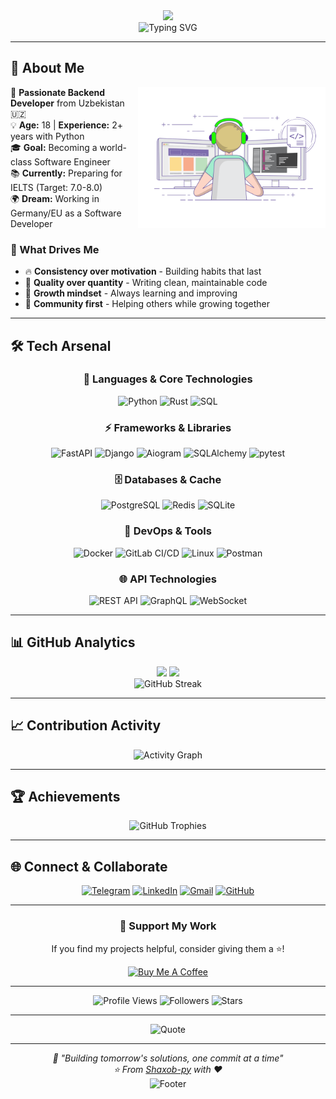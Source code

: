 <div align="center">
  <img src="https://capsule-render.vercel.app/api?type=waving&color=gradient&customColorList=12&height=200&section=header&text=Shaxob%20Xusnuddinov&fontSize=50&fontAlignY=35&desc=Backend%20Developer%20|%20Python%20Enthusiast%20|%20Future%20Software%20Engineer&descAlignY=51&descAlign=50&fontColor=ffffff" />
</div>

<div align="center">
  <img src="https://readme-typing-svg.herokuapp.com?font=Fira+Code&size=28&duration=3000&pause=1000&color=6366F1&center=true&vCenter=true&width=600&lines=Welcome+to+my+GitHub!+👋;Backend+Developer+🐍;Building+scalable+APIs+⚡;Always+learning+new+things+🚀;Let's+code+together!+💻" alt="Typing SVG" />
</div>

---

## 🌟 About Me

<img align="right" alt="Coding" width="300" src="https://raw.githubusercontent.com/devSouvik/devSouvik/master/gif3.gif">

🎯 **Passionate Backend Developer** from Uzbekistan 🇺🇿  
💡 **Age:** 18 | **Experience:** 2+ years with Python  
🎓 **Goal:** Becoming a world-class Software Engineer  
📚 **Currently:** Preparing for IELTS (Target: 7.0-8.0)  
🌍 **Dream:** Working in Germany/EU as a Software Developer  

### 💫 What Drives Me
- 🔥 **Consistency over motivation** - Building habits that last
- 🎯 **Quality over quantity** - Writing clean, maintainable code  
- 🚀 **Growth mindset** - Always learning and improving
- 🤝 **Community first** - Helping others while growing together

---

## 🛠️ Tech Arsenal

<div align="center">

### 🚀 Languages & Core Technologies
![Python](https://img.shields.io/badge/Python-3776AB?style=for-the-badge&logo=python&logoColor=white)
![Rust](https://img.shields.io/badge/Rust-000000?style=for-the-badge&logo=rust&logoColor=white)
![SQL](https://img.shields.io/badge/SQL-4479A1?style=for-the-badge&logo=postgresql&logoColor=white)

### ⚡ Frameworks & Libraries
![FastAPI](https://img.shields.io/badge/FastAPI-009688?style=for-the-badge&logo=fastapi&logoColor=white)
![Django](https://img.shields.io/badge/Django-092E20?style=for-the-badge&logo=django&logoColor=white)
![Aiogram](https://img.shields.io/badge/Aiogram-0088CC?style=for-the-badge&logo=telegram&logoColor=white)
![SQLAlchemy](https://img.shields.io/badge/SQLAlchemy-D71F00?style=for-the-badge&logo=sqlalchemy&logoColor=white)
![pytest](https://img.shields.io/badge/pytest-0A9EDC?style=for-the-badge&logo=pytest&logoColor=white)

### 🗄️ Databases & Cache
![PostgreSQL](https://img.shields.io/badge/PostgreSQL-336791?style=for-the-badge&logo=postgresql&logoColor=white)
![Redis](https://img.shields.io/badge/Redis-DC382D?style=for-the-badge&logo=redis&logoColor=white)
![SQLite](https://img.shields.io/badge/SQLite-003B57?style=for-the-badge&logo=sqlite&logoColor=white)

### 🔧 DevOps & Tools
![Docker](https://img.shields.io/badge/Docker-2496ED?style=for-the-badge&logo=docker&logoColor=white)
![GitLab CI/CD](https://img.shields.io/badge/GitLab%20CI%2FCD-FC6D26?style=for-the-badge&logo=gitlab&logoColor=white)
![Linux](https://img.shields.io/badge/Linux-FCC624?style=for-the-badge&logo=linux&logoColor=black)
![Postman](https://img.shields.io/badge/Postman-FF6C37?style=for-the-badge&logo=postman&logoColor=white)

### 🌐 API Technologies
![REST API](https://img.shields.io/badge/REST%20API-FF6C37?style=for-the-badge&logo=api&logoColor=white)
![GraphQL](https://img.shields.io/badge/GraphQL-E10098?style=for-the-badge&logo=graphql&logoColor=white)
![WebSocket](https://img.shields.io/badge/WebSocket-010101?style=for-the-badge&logo=websocket&logoColor=white)

</div>

---

## 📊 GitHub Analytics

<div align="center">
  <img src="https://github-readme-stats.vercel.app/api?username=Shaxob-py&show_icons=true&theme=tokyonight&include_all_commits=true&count_private=true&hide_border=true&bg_color=0d1117&title_color=58a6ff&icon_color=1f6feb&text_color=c9d1d9" height="170"/>
  <img src="https://github-readme-stats.vercel.app/api/top-langs/?username=Shaxob-py&layout=compact&langs_count=8&theme=tokyonight&hide_border=true&bg_color=0d1117&title_color=58a6ff&text_color=c9d1d9" height="170"/>
</div>
<div align="center">
  <img src="https://streak-stats.demolab.com?user=Shaxob-py&theme=tokyonight&hide_border=true&background=0d1117&stroke=58a6ff&ring=1f6feb&fire=f85149&currStreakLabel=c9d1d9" alt="GitHub Streak"/>
</div>

---

## 📈 Contribution Activity

<div align="center">
  <img src="https://github-readme-activity-graph.vercel.app/graph?username=Shaxob-py&theme=tokyo-night&hide_border=true&custom_title=Shaxob's%20Contribution%20Graph&area=true&point=58a6ff" alt="Activity Graph"/>
</div>

---

## 🏆 Achievements

<div align="center">
  <img src="https://github-profile-trophy.vercel.app/?username=Shaxob-py&theme=tokyonight&no-frame=true&no-bg=false&margin-w=4&column=4" alt="GitHub Trophies"/>
</div>

---


## 🌐 Connect & Collaborate

<div align="center">

[![Telegram](https://img.shields.io/badge/Telegram-2CA5E0?style=for-the-badge&logo=telegram&logoColor=white)](https://t.me/shaxob_x)
[![LinkedIn](https://img.shields.io/badge/LinkedIn-0077B5?style=for-the-badge&logo=linkedin&logoColor=white)](https://www.linkedin.com/in/shaxob-xusnuddinov-6b8b0435a/)
[![Gmail](https://img.shields.io/badge/Gmail-D14836?style=for-the-badge&logo=gmail&logoColor=white)](mailto:xunuddinovshaxob@gmail.com)
[![GitHub](https://img.shields.io/badge/GitHub-100000?style=for-the-badge&logo=github&logoColor=white)](https://github.com/Shaxob-py)

</div>

---

<div align="center">

### 💝 Support My Work

If you find my projects helpful, consider giving them a ⭐!

[![Buy Me A Coffee](https://img.shields.io/badge/Buy%20Me%20A%20Coffee-FFDD00?style=for-the-badge&logo=buy-me-a-coffee&logoColor=black)](https://buymeacoffee.com/shaxob)

</div>

---

<div align="center">
  
![Profile Views](https://komarev.com/ghpvc/?username=Shaxob-py&color=brightgreen&style=for-the-badge&label=PROFILE+VIEWS)
![Followers](https://img.shields.io/github/followers/Shaxob-py?style=for-the-badge&color=blue&labelColor=black)
![Stars](https://img.shields.io/github/stars/Shaxob-py?style=for-the-badge&color=yellow&labelColor=black)

</div>

---

<div align="center">
  <img src="https://quotes-github-readme.vercel.app/api?type=horizontal&theme=tokyonight&quote=Code%20is%20like%20humor.%20When%20you%20have%20to%20explain%20it,%20it's%20bad.&author=Cory%20House" alt="Quote"/>
</div>

---

<div align="center">
  <i>💙 "Building tomorrow's solutions, one commit at a time"</i><br>
  <i>⭐️ From <a href="https://github.com/Shaxob-py">Shaxob-py</a> with ❤️</i>
</div>

<div align="center">
  <img src="https://capsule-render.vercel.app/api?type=waving&color=gradient&customColorList=12&height=120&section=footer&text=Thanks%20for%20visiting!&fontSize=20&fontAlignY=65&desc=Let's%20build%20something%20amazing%20together%20🚀&descAlignY=51&descAlign=50&fontColor=ffffff" alt="Footer"/>
</div>
